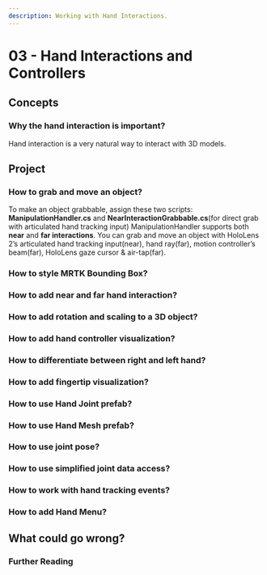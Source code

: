 ```yaml
---
description: Working with Hand Interactions.
---
```


# 03 - Hand Interactions and Controllers

## Concepts

### Why the hand interaction is important?

Hand interaction is a very natural way to interact with 3D models.

## Project

### 

### How to grab and move an object?

 To make an object grabbable, assign these two scripts: **ManipulationHandler.cs** and **NearInteractionGrabbable.cs**\(for direct grab with articulated hand tracking input\) ManipulationHandler supports both **near** and **far interactions**. You can grab and move an object with HoloLens 2’s articulated hand tracking input\(near\), hand ray\(far\), motion controller’s beam\(far\), HoloLens gaze cursor & air-tap\(far\).

### 

### How to style MRTK Bounding Box?

### How to add near and far hand interaction?

### How to add rotation and scaling to a 3D object?



### How to add hand controller visualization?

### How to differentiate between right and left hand?

### How to add fingertip visualization?

### How to use Hand Joint prefab?

### How to use Hand Mesh prefab? 

### How to use joint pose?

### How to use simplified joint data access?

### How to work with hand tracking events?

### How to add Hand Menu?

## What could go wrong?

### Further Reading

